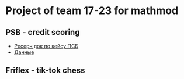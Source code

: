 # Project of team 17-23 for mathmod
## PSB - credit scoring
* [Ресерч док по кейсу ПСБ](https://docs.google.com/document/d/1-uWhCeIS3wtv3wlk4lqF3tTfYcO5R-v2-RwjUiRDLU4/edit?usp=sharing)
* [Данные](https://www.kaggle.com/competitions/matmod-it-psb/data)

## Friflex - tik-tok chess